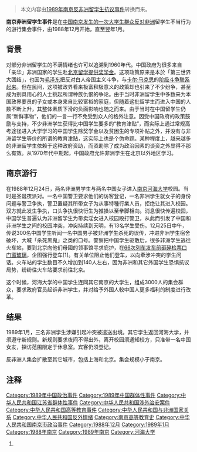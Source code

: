 > 本文内容由[1989年南京反非洲留学生抗议事件](https://zh.wikipedia.org/wiki/1989年南京反非洲留学生抗议事件)转换而来。


**南京非洲留学生事件**是在[中国](https://zh.wikipedia.org/wiki/中華人民共和國 "wikilink")[南京发生的一次大学生群众反对](https://zh.wikipedia.org/wiki/南京 "wikilink")[非洲](../Page/非洲.md "wikilink")留学生不当行为的游行集会事件，由1988年12月开始，直至翌年1月。

## 背景

对部分非洲留学生的不满情绪也许可以追溯到1960年代。中国政府为很多来自「亲华」非洲国家的学生赴[北京留学提供奖学金](https://zh.wikipedia.org/wiki/北京 "wikilink")。这项政策原来是本於「第三世界大团结」，也因为[毛泽东](../Page/毛泽东.md "wikilink")把反对白人帝国主义斗争，与[卡尔·马克思](../Page/卡尔·马克思.md "wikilink")的[阶级斗争联系起来](https://zh.wikipedia.org/wiki/阶级斗争 "wikilink")。但在民间，这项被政界看来极富积极意义的政策却也引来了不少纷争，甚至成为别具用心的人士挑起所谓种族仇恨的争论。由于当时非洲留学生中多数来为本国政界要员的子女或本身来自比较富裕的家庭，但随着这批留学生而进入中国的人数不断上升，其整体素质下滑的负面影响也随之而来。由于当时在中国留学生仍属“新鲜事物”，他们的一言一行不免受到众人的格外注意。因受中国政府的政策鼓励与支持，不少非洲学生获得比中国学生要多的“教育津贴”，而实际上通过常规高考途径进入大学学习的中国学生除奖学金以及贫困生的专项补贴之外，并没有与非洲留学生等价的所谓的教育津贴，这实际上也是个伪命题。某种程度上，越来越多的非洲留学生依赖于这种政府资助，而资助除了成为政治因素的谈资之外显得不那么有效。从1970年代中期起，中国政府允许非洲学生在北京以外地区学习。

## 南京游行

在1988年12月24日，两名非洲男学生与两名中国女子进入[南京](https://zh.wikipedia.org/wiki/南京 "wikilink")[河海大学](../Page/河海大学.md "wikilink")校园。当时是圣诞夜派对。一名中国警卫要求他们的访客登记，一名非洲学生就女子的身份问题与警卫争执，警卫置疑其所带女子为从事特種行業人员，拒绝让其进入校园。双方就此发生争执，口头争执很快衍生为推搡以至拳脚相向。消息很快传遍校园，中国学生普遍认为非洲留学生为带卖淫女进入校园殴打警卫，从此而引发了中国和非洲学生之间的校园冲突，冲突持续到天明，有13名学生受伤。12月25日中午，传说300名中国学生听闻一名中国男子被非洲学生杀死的误传，冲进非洲学生宿舍破坏，大喊「杀死黑鬼」之类的口号。警察把中国学生驱散后，很多非洲学生逃往火车站，要到北京向他们母國的领事馆寻求庇护，在[66次列车发车前砸碎检票口门窗玻璃](https://zh.wikipedia.org/wiki/T65/66次列车 "wikilink")，企图强行登车\[1\]。有关单位阻止他们登车，以向牵涉冲突的学生问话。火车站的学生数目不久增加到140人左右，因为非洲和其它外国学生恐惧抗议局势，纷纷往火车站要求前往北京。

这个时候，河海大学的中国学生连同其它南京的大学生，组成3000人的集会群众，要求政府官员起诉非洲学生，并对给予外国人較中国人更多福利的制度进行改革。

## 结果

1989年1月，三名非洲学生涉嫌引起冲突被遣送出境。其它学生返回河海大学，并须遵守新规则。新规则要求夜间不得出外，离开校园须通知校方，只准带一名中国女友，探访范围限定于休息室。宾客仍须登记。

反非洲人集会扩散至其它城市，包括上海和北京。集会规模小于南京。

## 注释

[Category:1989年中国政治事件](https://zh.wikipedia.org/wiki/Category:1989年中国政治事件 "wikilink") [Category:1989年中国群体性事件](https://zh.wikipedia.org/wiki/Category:1989年中国群体性事件 "wikilink") [Category:中华人民共和国江苏省群体性事件](https://zh.wikipedia.org/wiki/Category:中华人民共和国江苏省群体性事件 "wikilink") [Category:中华人民共和国涉外治安案件](https://zh.wikipedia.org/wiki/Category:中华人民共和国涉外治安案件 "wikilink") [Category:中华人民共和国高等教育事件](https://zh.wikipedia.org/wiki/Category:中华人民共和国高等教育事件 "wikilink") [Category:中华人民共和国与非洲国家关系](https://zh.wikipedia.org/wiki/Category:中华人民共和国与非洲国家关系 "wikilink") [Category:中华人民共和国反外情绪](https://zh.wikipedia.org/wiki/Category:中华人民共和国反外情绪 "wikilink") [Category:南京高等教育史](https://zh.wikipedia.org/wiki/Category:南京高等教育史 "wikilink") [Category:中华人民共和国南京市政治事件](https://zh.wikipedia.org/wiki/Category:中华人民共和国南京市政治事件 "wikilink") [Category:1988年12月](https://zh.wikipedia.org/wiki/Category:1988年12月 "wikilink") [Category:1989年1月](https://zh.wikipedia.org/wiki/Category:1989年1月 "wikilink") [Category:1988年南京](https://zh.wikipedia.org/wiki/Category:1988年南京 "wikilink") [Category:1989年南京](https://zh.wikipedia.org/wiki/Category:1989年南京 "wikilink") [Category:河海大学](https://zh.wikipedia.org/wiki/Category:河海大学 "wikilink")

1.